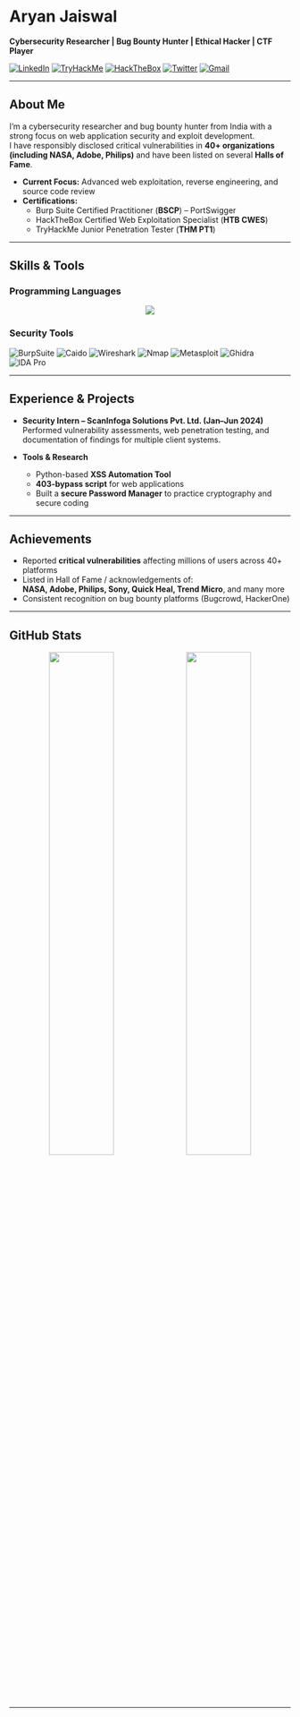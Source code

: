 # Aryan Jaiswal

**Cybersecurity Researcher&nbsp;| Bug Bounty Hunter&nbsp;| Ethical Hacker&nbsp;| CTF Player**

[![LinkedIn](https://img.shields.io/badge/LinkedIn-0077B5?style=for-the-badge&logo=linkedin&logoColor=white)](https://linkedin.com/in/aryan-jaiswal-57b42a218)
[![TryHackMe](https://img.shields.io/badge/TryHackMe-88CC14?style=for-the-badge&logo=tryhackme&logoColor=white)](https://tryhackme.com/p/NovA)
[![HackTheBox](https://img.shields.io/badge/HackTheBox-9FEF00?style=for-the-badge&logo=hackthebox&logoColor=black)](https://app.hackthebox.com/profile/679092)
[![Twitter](https://img.shields.io/badge/Twitter-1DA1F2?style=for-the-badge&logo=twitter&logoColor=white)](https://twitter.com/aryan351985)
[![Gmail](https://img.shields.io/badge/Gmail-D14836?style=for-the-badge&logo=gmail&logoColor=white)](mailto:aryan351985@gmail.com)

---

## About Me

I’m a cybersecurity researcher and bug bounty hunter from India with a strong focus on web application security and exploit development.  
I have responsibly disclosed critical vulnerabilities in **40+ organizations (including NASA, Adobe, Philips)** and have been listed on several **Halls of Fame**.

- **Current Focus:** Advanced web exploitation, reverse engineering, and source code review  
- **Certifications:**  
  - Burp Suite Certified Practitioner (**BSCP**) – PortSwigger  
  - HackTheBox Certified Web Exploitation Specialist (**HTB CWES**)  
  - TryHackMe Junior Penetration Tester (**THM PT1**)  

---

## Skills & Tools

### Programming Languages
<div align="center">
    <img src="https://skillicons.dev/icons?i=python,javascript,cpp,php,dotnet,java,mysql,mongodb"/>
</div>

### Security Tools
![BurpSuite](https://cdn.brandfetch.io/idC7C956wH/w/400/h/400/theme/dark/icon.jpeg?c=1bxid64Mup7aczewSAYMX&t=1744841067178)
![Caido](https://cdn.brandfetch.io/idFdZwH_n_/w/500/h/500/theme/dark/logo.png?c=1bxid64Mup7aczewSAYMX&t=1756377823773)
![Wireshark](https://cdn.brandfetch.io/idtNG2kbRU/w/512/h/512/theme/dark/icon.png?c=1bxid64Mup7aczewSAYMX&t=1752353891773)
![Nmap](https://cdn.brandfetch.io/idKPgS4O0g/w/400/h/400/theme/dark/icon.png?c=1bxid64Mup7aczewSAYMX&t=1753966228656)
![Metasploit](https://cdn.brandfetch.io/idFlREP4Jj/w/400/h/400/theme/dark/icon.png?c=1bxid64Mup7aczewSAYMX&t=1753515820590)
![Ghidra](https://raw.githubusercontent.com/NationalSecurityAgency/ghidra/refs/heads/master/Ghidra/Features/Base/src/main/resources/images/GHIDRA_3.png)
![IDA Pro](https://cdn.brandfetch.io/idkIKcQa2i/theme/dark/logo.svg?c=1bxid64Mup7aczewSAYMX&t=1753111028092)

---

## Experience & Projects

- **Security Intern – ScanInfoga Solutions Pvt. Ltd. (Jan–Jun 2024)**  
  Performed vulnerability assessments, web penetration testing, and documentation of findings for multiple client systems.

- **Tools & Research**  
  - Python-based **XSS Automation Tool**  
  - **403-bypass script** for web applications  
  - Built a **secure Password Manager** to practice cryptography and secure coding

---

## Achievements

- Reported **critical vulnerabilities** affecting millions of users across 40+ platforms  
- Listed in Hall of Fame / acknowledgements of:  
  **NASA, Adobe, Philips, Sony, Quick Heal, Trend Micro**, and many more  
- Consistent recognition on bug bounty platforms (Bugcrowd, HackerOne)

---

## GitHub Stats

<p align="center">
  <img width="48%" src="https://github-readme-stats.vercel.app/api?username=aryanjaiswal&show_icons=true&theme=radical&rank_icon=github" />
  <img width="48%" src="https://github-readme-streak-stats.herokuapp.com/?user=aryanjaiswal&theme=radical" />
</p>

---
